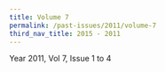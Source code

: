 ```yaml
---
title: Volume 7
permalink: /past-issues/2011/volume-7
third_nav_title: 2015 - 2011
---
```


Year 2011, Vol 7, Issue 1 to 4
